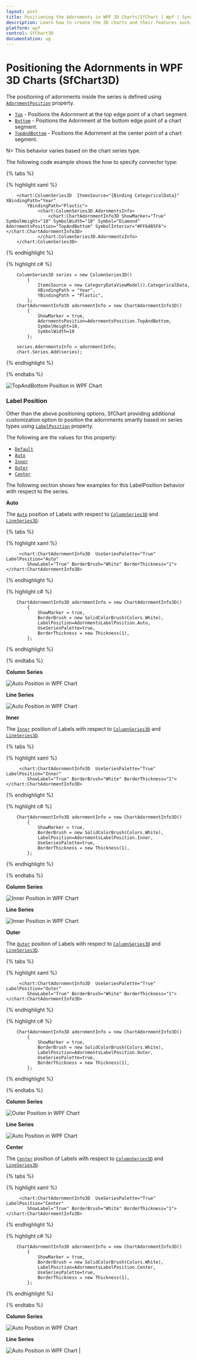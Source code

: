 ```yaml
---
layout: post
title: Positioning the Adornments in WPF 3D Charts|SfChart | Wpf | Syncfusion
description: Learn how to create the 3D charts and their features such as types, axis, data binding, dynamic rotation, interactivity and depth axis.
platform: wpf
control: SfChart3D
documentation: ug
---
```


# Positioning the Adornments in WPF 3D Charts (SfChart3D) 

The positioning of adornments inside the series is defined using [`AdornmentPosition`](https://help.syncfusion.com/cr/cref_files/wpf/Syncfusion.SfChart.WPF~Syncfusion.UI.Xaml.Charts.ChartAdornmentInfoBase~AdornmentsPosition.html#) property. 

* [`Top`](https://help.syncfusion.com/cr/cref_files/wpf/Syncfusion.SfChart.WPF~Syncfusion.UI.Xaml.Charts.AdornmentsPosition.html) - Positions the Adornment at the top edge point of a chart segment.
* [`Bottom`](https://help.syncfusion.com/cr/cref_files/wpf/Syncfusion.SfChart.WPF~Syncfusion.UI.Xaml.Charts.AdornmentsPosition.html) - Positions the Adornment at the bottom edge point of a chart segment.
* [`TopAndBottom`](https://help.syncfusion.com/cr/cref_files/wpf/Syncfusion.SfChart.WPF~Syncfusion.UI.Xaml.Charts.AdornmentsPosition.html) - Positions the Adornment at the center point of a chart segment.

N> This behavior varies based on the chart series type.

The following code example shows the how to specify connector type:

{% tabs %}

{% highlight xaml %}

        <chart:ColumnSeries3D  ItemsSource="{Binding CategoricalData}" XBindingPath="Year"
            YBindingPath="Plastic">
                <chart:ColumnSeries3D.AdornmentsInfo>
                    <chart:ChartAdornmentInfo3D ShowMarker="True" SymbolHeight="10" SymbolWidth="10" Symbol="Diamond" AdornmentsPosition="TopAndBottom" SymbolInterior="#FF64B5F6"></chart:ChartAdornmentInfo3D>
                </chart:ColumnSeries3D.AdornmentsInfo>
        </chart:ColumnSeries3D>

{% endhighlight %}

{% highlight c# %}

        ColumnSeries3D series = new ColumnSeries3D()
            {
                ItemsSource = new CategoryDataViewModel().CategoricalData,
                XBindingPath = "Year",
                YBindingPath = "Plastic",
            };
        ChartAdornmentInfo3D adornmentInfo = new ChartAdornmentInfo3D()
            {
                ShowMarker = true,
                AdornmentsPosition=AdornmentsPosition.TopAndBottom,
                SymbolHeight=10,
                SymbolWidth=10
            };

        series.AdornmentsInfo = adornmentInfo;
        chart.Series.Add(series);

{% endhighlight %}

{% endtabs %}

![TopAndBottom Position in WPF Chart](Adornments-Images/Adorn_TopAndBottom.png)

### Label Position

Other than the above positioning options, SfChart providing additional customization option to position the adornments smartly based on series types using [`LabelPosition`](https://help.syncfusion.com/cr/cref_files/wpf/Syncfusion.SfChart.WPF~Syncfusion.UI.Xaml.Charts.ChartAdornmentInfoBase~LabelPosition.html#) property.

The following are the values for this property: 

* [`Default`](https://help.syncfusion.com/cr/cref_files/wpf/Syncfusion.SfChart.WPF~Syncfusion.UI.Xaml.Charts.AdornmentsLabelPosition.html)
* [`Auto`](https://help.syncfusion.com/cr/cref_files/wpf/Syncfusion.SfChart.WPF~Syncfusion.UI.Xaml.Charts.AdornmentsLabelPosition.html)
* [`Inner`](https://help.syncfusion.com/cr/cref_files/wpf/Syncfusion.SfChart.WPF~Syncfusion.UI.Xaml.Charts.AdornmentsLabelPosition.html)
* [`Outer`](https://help.syncfusion.com/cr/cref_files/wpf/Syncfusion.SfChart.WPF~Syncfusion.UI.Xaml.Charts.AdornmentsLabelPosition.html)
* [`Center`](https://help.syncfusion.com/cr/cref_files/wpf/Syncfusion.SfChart.WPF~Syncfusion.UI.Xaml.Charts.AdornmentsLabelPosition.html)

The following section shows few examples for this LabelPosition behavior with respect to the series.

**Auto**


The [`Auto`](https://help.syncfusion.com/cr/cref_files/wpf/Syncfusion.SfChart.WPF~Syncfusion.UI.Xaml.Charts.AdornmentsLabelPosition.html) position of Labels with respect to [`ColumnSeries3D`](https://help.syncfusion.com/cr/cref_files/wpf/Syncfusion.SfChart.WPF~Syncfusion.UI.Xaml.Charts.ColumnSeries3D.html)
 and [`LineSeries3D`](https://help.syncfusion.com/cr/cref_files/wpf/Syncfusion.SfChart.WPF~Syncfusion.UI.Xaml.Charts.LineSeries3D.html#).

 {% tabs %}

{% highlight xaml %}

         <chart:ChartAdornmentInfo3D  UseSeriesPalette="True" LabelPosition="Auto"
            ShowLabel="True" BorderBrush="White" BorderThickness="1"></chart:ChartAdornmentInfo3D>

{% endhighlight %}

{% highlight c# %}

        ChartAdornmentInfo3D adornmentInfo = new ChartAdornmentInfo3D()
            {
                ShowMarker = true,
                BorderBrush = new SolidColorBrush(Colors.White),
                LabelPosition=AdornmentsLabelPosition.Auto,
                UseSeriesPalette=true,              
                BorderThickness = new Thickness(1),
            };

{% endhighlight %}

{% endtabs %}

**Column Series**

![Auto Position in WPF Chart](Adornments-Images/Label_Auto_Column.png) 

**Line Series**

 ![Auto Position in WPF Chart](Adornments-Images/Label_Auto_Line.png)


**Inner**

The [`Inner`](https://help.syncfusion.com/cr/cref_files/wpf/Syncfusion.SfChart.WPF~Syncfusion.UI.Xaml.Charts.AdornmentsLabelPosition.html) position of Labels with respect to [`ColumnSeries3D`](https://help.syncfusion.com/cr/cref_files/wpf/Syncfusion.SfChart.WPF~Syncfusion.UI.Xaml.Charts.ColumnSeries3D.html)
 and [`LineSeries3D`](https://help.syncfusion.com/cr/cref_files/wpf/Syncfusion.SfChart.WPF~Syncfusion.UI.Xaml.Charts.LineSeries3D.html#).

 {% tabs %}

{% highlight xaml %}

         <chart:ChartAdornmentInfo3D  UseSeriesPalette="True" LabelPosition="Inner"
            ShowLabel="True" BorderBrush="White" BorderThickness="1"></chart:ChartAdornmentInfo3D>

{% endhighlight %}

{% highlight c# %}

        ChartAdornmentInfo3D adornmentInfo = new ChartAdornmentInfo3D()
            {
                ShowMarker = true,
                BorderBrush = new SolidColorBrush(Colors.White),
                LabelPosition=AdornmentsLabelPosition.Inner,
                UseSeriesPalette=true,              
                BorderThickness = new Thickness(1),
            };

{% endhighlight %}

{% endtabs %}


**Column Series**

![Inner Position in WPF Chart](Adornments-Images/Label_Inner_Column.png) 
 
 **Line Series**
 
![Inner Position in WPF Chart](Adornments-Images/Label_Inner_Line.png) 

**Outer**

The [`Outer`](https://help.syncfusion.com/cr/cref_files/wpf/Syncfusion.SfChart.WPF~Syncfusion.UI.Xaml.Charts.AdornmentsLabelPosition.html) position of Labels with respect to [`ColumnSeries3D`](https://help.syncfusion.com/cr/cref_files/wpf/Syncfusion.SfChart.WPF~Syncfusion.UI.Xaml.Charts.ColumnSeries3D.html)
 and [`LineSeries3D`](https://help.syncfusion.com/cr/cref_files/wpf/Syncfusion.SfChart.WPF~Syncfusion.UI.Xaml.Charts.LineSeries3D.html#).

 {% tabs %}

{% highlight xaml %}

         <chart:ChartAdornmentInfo3D  UseSeriesPalette="True" LabelPosition="Outer"
            ShowLabel="True" BorderBrush="White" BorderThickness="1"></chart:ChartAdornmentInfo3D>

{% endhighlight %}

{% highlight c# %}

        ChartAdornmentInfo3D adornmentInfo = new ChartAdornmentInfo3D()
            {
                ShowMarker = true,
                BorderBrush = new SolidColorBrush(Colors.White),
                LabelPosition=AdornmentsLabelPosition.Outer,
                UseSeriesPalette=true,              
                BorderThickness = new Thickness(1),
            };

{% endhighlight %}

{% endtabs %}

**Column Series**

 ![Outer Position in WPF Chart](Adornments-Images/Label_Outer_Column.png) 
 
**Line Series**

  ![Auto Position in WPF Chart](Adornments-Images/Label_Outer_Line.png) 

**Center**

The [`Center`](https://help.syncfusion.com/cr/cref_files/wpf/Syncfusion.SfChart.WPF~Syncfusion.UI.Xaml.Charts.AdornmentsLabelPosition.html) position of Labels with respect to [`ColumnSeries3D`](https://help.syncfusion.com/cr/cref_files/wpf/Syncfusion.SfChart.WPF~Syncfusion.UI.Xaml.Charts.ColumnSeries3D.html)
 and [`LineSeries3D`](https://help.syncfusion.com/cr/cref_files/wpf/Syncfusion.SfChart.WPF~Syncfusion.UI.Xaml.Charts.LineSeries3D.html#).

 {% tabs %}

{% highlight xaml %}

         <chart:ChartAdornmentInfo3D  UseSeriesPalette="True" LabelPosition="Center"
            ShowLabel="True" BorderBrush="White" BorderThickness="1"></chart:ChartAdornmentInfo3D>

{% endhighlight %}

{% highlight c# %}

        ChartAdornmentInfo3D adornmentInfo = new ChartAdornmentInfo3D()
            {
                ShowMarker = true,
                BorderBrush = new SolidColorBrush(Colors.White),
                LabelPosition=AdornmentsLabelPosition.Center,
                UseSeriesPalette=true,              
                BorderThickness = new Thickness(1),
            };

{% endhighlight %}

{% endtabs %}

**Column Series**

![Auto Position in WPF Chart](Adornments-Images/Label_Center_Column.png) 

 **Line Series**

 ![Auto Position in WPF Chart](Adornments-Images/Label_Center_Line.png) |

